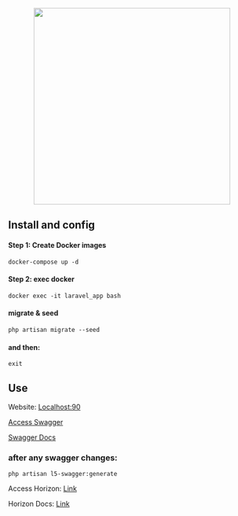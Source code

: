 <p align="center">
    <a href="https://laravel.com" target="_blank">
        <img src="https://raw.githubusercontent.com/laravel/art/master/logo-lockup/5%20SVG/2%20CMYK/1%20Full%20Color/laravel-logolockup-cmyk-red.svg" width="400">
    </a>
</p>

## Install and config
#### Step 1: Create Docker images

```
docker-compose up -d
```
#### Step 2: exec docker

```
docker exec -it laravel_app bash
```

####  migrate & seed
```
php artisan migrate --seed
```

#### and then:
```
exit
```

## Use

<p>
    Website: <a href="http://localhost:90" target="_blank">Localhost:90</a>
</p>
<p>
    <a href="http://localhost:90/api/documentation" target="_blank">Access Swagger</a>
</p>
<p>
    <a href="https://swagger.io/docs/">Swagger Docs</a>
</p>

### after any swagger changes:
````
php artisan l5-swagger:generate 
````

<p>
    Access Horizon: <a href="http://localhost:90/horizon" target="_blank">Link</a>
</p>
<p>
    Horizon Docs: <a href="https://laravel.com/docs/11.x/horizon" target="_blank">Link</a>
</p>

